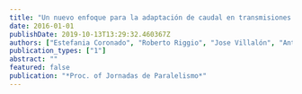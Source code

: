 ```yaml
---
title: "Un nuevo enfoque para la adaptación de caudal en transmisiones multicast en SDWN"
date: 2016-01-01
publishDate: 2019-10-13T13:29:32.460367Z
authors: ["Estefania Coronado", "Roberto Riggio", "Jose Villalón", "Antonio Garrido"]
publication_types: ["1"]
abstract: ""
featured: false
publication: "*Proc. of Jornadas de Paralelismo*"
---
```


